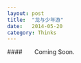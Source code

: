 ```yaml
---
layout: post
title:  "龙与少年游"
date:   2014-05-20
category: Thinks
---
```

####&emsp;&emsp;Coming Soon.